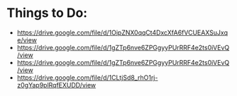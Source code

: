 # Things to Do:
- https://drive.google.com/file/d/1OipZNX0qqCt4DxcXfA6fVCUEAXSuJxqe/view
- https://drive.google.com/file/d/1gZTp6nve6ZPGgyyPUrRRF4e2ts0iVEvQ/view
- https://drive.google.com/file/d/1gZTp6nve6ZPGgyyPUrRRF4e2ts0iVEvQ/view
- https://drive.google.com/file/d/1CLtjSd8_rhO1rj-z0gYap9plRqfEXUDD/view
